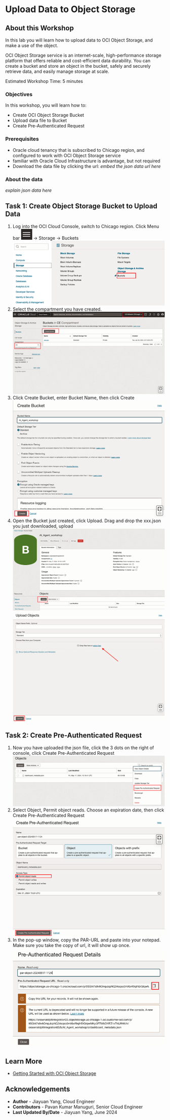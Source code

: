 # Upload Data to Object Storage

## About this Workshop

In this lab you will learn how to upload data to OCI Object Storage, and make a use of the object.

OCI Object Storage service is an internet-scale, high-performance storage platform that offers reliable and cost-efficient data durability. You can create a bucket and store an object in the bucket, safely and securely retrieve data, and easily manage storage at scale. 

Estimated Workshop Time: 5 minutes


### Objectives

In this workshop, you will learn how to:
* Create OCI Object Storage Bucket
* Upload data file to Bucket
* Create Pre-Authenticated Request


### Prerequisites

* Oracle cloud tenancy that is subscribed to Chicago region, and configured to work with OCI Object Storage service
* familiar with Oracle Cloud Infrastructure is advantage, but not required
* Download the data file by clicking the url: *embed the json data url here*

### About the data
*explain json data here*

## Task 1: Create Object Storage Bucket to Upload Data
1. Log into the OCI Cloud Console, switch to Chicago region. Click Menu bar ![menu_bar](./images/menu_bar.png ) -> Storage -> Buckets
![oci_console](./images/oci_console.png )
2. Select the compartment you have created. 
![create_bucket](./images/object_storage_console.png )
3. Click Create Bucket, enter Bucket Name, then click Create
![create_bucket](./images/create_bucket.png )
4. Open the Bucket just created, click Upload. Drag and drop the xxx.json you just downloaded, upload
![upload_file](./images/upload1.png )
![upload_file](./images/upload2.png )
## Task 2: Create Pre-Authenticated Request
1. Now you have uploaded the json file, click the 3 dots on the right of console, click Create Pre-Authenticated Request
![create_par](./images/create_par1.png )
2. Select Object, Permit object reads. Choose an expiration date, then click Create Pre-Authenticated Request
![create_par](./images/create_par2.png )
3. In the pop-up window, copy the PAR-URL and paste into your notepad. Make sure you take the copy of url, it will show up once.
![create_par](./images/get_par_url.png )




## Learn More

* [Getting Started with OCI Object Storage](https://apexapps.oracle.com/pls/apex/r/dbpm/livelabs/view-workshop?wid=655&clear=RR,180&session=35038433542341)


## Acknowledgements
* **Author** - Jiayuan Yang, Cloud Engineer 
* **Contributors** -  Pavan Kumar Manuguri, Senior Cloud Engineer
* **Last Updated By/Date** - Jiayuan Yang, June 2024
